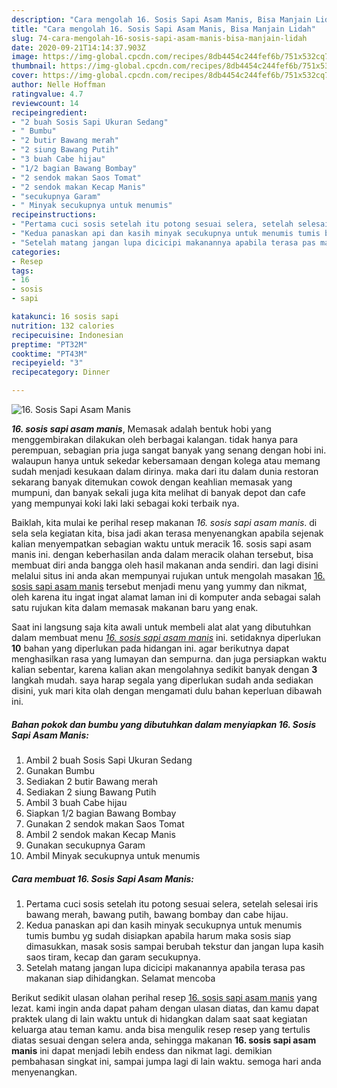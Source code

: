 ```yaml
---
description: "Cara mengolah 16. Sosis Sapi Asam Manis, Bisa Manjain Lidah"
title: "Cara mengolah 16. Sosis Sapi Asam Manis, Bisa Manjain Lidah"
slug: 74-cara-mengolah-16-sosis-sapi-asam-manis-bisa-manjain-lidah
date: 2020-09-21T14:14:37.903Z
image: https://img-global.cpcdn.com/recipes/8db4454c244fef6b/751x532cq70/16-sosis-sapi-asam-manis-foto-resep-utama.jpg
thumbnail: https://img-global.cpcdn.com/recipes/8db4454c244fef6b/751x532cq70/16-sosis-sapi-asam-manis-foto-resep-utama.jpg
cover: https://img-global.cpcdn.com/recipes/8db4454c244fef6b/751x532cq70/16-sosis-sapi-asam-manis-foto-resep-utama.jpg
author: Nelle Hoffman
ratingvalue: 4.7
reviewcount: 14
recipeingredient:
- "2 buah Sosis Sapi Ukuran Sedang"
- " Bumbu"
- "2 butir Bawang merah"
- "2 siung Bawang Putih"
- "3 buah Cabe hijau"
- "1/2 bagian Bawang Bombay"
- "2 sendok makan Saos Tomat"
- "2 sendok makan Kecap Manis"
- "secukupnya Garam"
- " Minyak secukupnya untuk menumis"
recipeinstructions:
- "Pertama cuci sosis setelah itu potong sesuai selera, setelah selesai iris bawang merah, bawang putih, bawang bombay dan cabe hijau."
- "Kedua panaskan api dan kasih minyak secukupnya untuk menumis tumis bumbu yg sudah disiapkan apabila harum maka sosis siap dimasukkan, masak sosis sampai berubah tekstur dan jangan lupa kasih saos tiram, kecap dan garam secukupnya."
- "Setelah matang jangan lupa dicicipi makanannya apabila terasa pas makanan siap dihidangkan. Selamat mencoba"
categories:
- Resep
tags:
- 16
- sosis
- sapi

katakunci: 16 sosis sapi 
nutrition: 132 calories
recipecuisine: Indonesian
preptime: "PT32M"
cooktime: "PT43M"
recipeyield: "3"
recipecategory: Dinner

---
```



![16. Sosis Sapi Asam Manis](https://img-global.cpcdn.com/recipes/8db4454c244fef6b/751x532cq70/16-sosis-sapi-asam-manis-foto-resep-utama.jpg)

<b><i>16. sosis sapi asam manis</i></b>, Memasak adalah bentuk hobi yang menggembirakan dilakukan oleh berbagai kalangan. tidak hanya para perempuan, sebagian pria juga sangat banyak yang senang dengan hobi ini. walaupun hanya untuk sekedar kebersamaan dengan kolega atau memang sudah menjadi kesukaan dalam dirinya. maka dari itu dalam dunia restoran sekarang banyak ditemukan cowok dengan keahlian memasak yang mumpuni, dan banyak sekali juga kita melihat di banyak depot dan cafe yang mempunyai koki laki laki sebagai koki terbaik nya.

Baiklah, kita mulai ke perihal resep makanan <i>16. sosis sapi asam manis</i>. di sela sela kegiatan kita, bisa jadi akan terasa menyenangkan apabila sejenak kalian menyempatkan sebagian waktu untuk meracik 16. sosis sapi asam manis ini. dengan keberhasilan anda dalam meracik olahan tersebut, bisa membuat diri anda bangga oleh hasil makanan anda sendiri. dan lagi disini melalui situs ini anda akan mempunyai rujukan untuk mengolah masakan <u>16. sosis sapi asam manis</u> tersebut menjadi menu yang yummy dan nikmat, oleh karena itu ingat ingat alamat laman ini di komputer anda sebagai salah satu rujukan kita dalam memasak makanan baru yang enak.




Saat ini langsung saja kita awali untuk membeli alat alat yang dibutuhkan dalam membuat menu <u><i>16. sosis sapi asam manis</i></u> ini. setidaknya diperlukan <b>10</b> bahan yang diperlukan pada hidangan ini. agar berikutnya dapat menghasilkan rasa yang lumayan dan sempurna. dan juga persiapkan waktu kalian sebentar, karena kalian akan mengolahnya sedikit banyak dengan <b>3</b> langkah mudah. saya harap segala yang diperlukan sudah anda sediakan disini, yuk mari kita olah dengan mengamati dulu bahan keperluan dibawah ini.

<!--inarticleads1-->

##### Bahan pokok dan bumbu yang dibutuhkan dalam menyiapkan 16. Sosis Sapi Asam Manis:

1. Ambil 2 buah Sosis Sapi Ukuran Sedang
1. Gunakan  Bumbu
1. Sediakan 2 butir Bawang merah
1. Sediakan 2 siung Bawang Putih
1. Ambil 3 buah Cabe hijau
1. Siapkan 1/2 bagian Bawang Bombay
1. Gunakan 2 sendok makan Saos Tomat
1. Ambil 2 sendok makan Kecap Manis
1. Gunakan secukupnya Garam
1. Ambil  Minyak secukupnya untuk menumis




<!--inarticleads2-->

##### Cara membuat 16. Sosis Sapi Asam Manis:

1. Pertama cuci sosis setelah itu potong sesuai selera, setelah selesai iris bawang merah, bawang putih, bawang bombay dan cabe hijau.
1. Kedua panaskan api dan kasih minyak secukupnya untuk menumis tumis bumbu yg sudah disiapkan apabila harum maka sosis siap dimasukkan, masak sosis sampai berubah tekstur dan jangan lupa kasih saos tiram, kecap dan garam secukupnya.
1. Setelah matang jangan lupa dicicipi makanannya apabila terasa pas makanan siap dihidangkan. Selamat mencoba




Berikut sedikit ulasan olahan perihal resep <u>16. sosis sapi asam manis</u> yang lezat. kami ingin anda dapat paham dengan ulasan diatas, dan kamu dapat praktek ulang di lain waktu untuk di hidangkan dalam saat saat kegiatan keluarga atau teman kamu. anda bisa mengulik resep resep yang tertulis diatas sesuai dengan selera anda, sehingga makanan <b>16. sosis sapi asam manis</b> ini dapat menjadi lebih endess dan nikmat lagi. demikian pembahasan singkat ini, sampai jumpa lagi di lain waktu. semoga hari anda menyenangkan.
